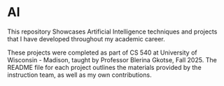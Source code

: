 # AI
This repository Showcases Artificial Intelligence techniques and projects that I have developed throughout my academic career.

These projects were completed as part of CS 540 at University of Wisconsin - Madison,
taught by Professor Blerina Gkotse, Fall 2025. The README file for each project outlines the materials provided by the instruction team, as well as my own contributions.
